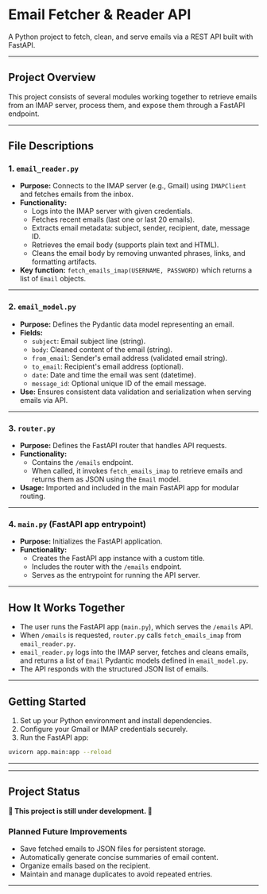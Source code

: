 # Email Fetcher & Reader API

A Python project to fetch, clean, and serve emails via a REST API built with FastAPI.

---

## Project Overview

This project consists of several modules working together to retrieve emails from an IMAP server, process them, and expose them through a FastAPI endpoint.

---

## File Descriptions

### 1. `email_reader.py`

- **Purpose:** Connects to the IMAP server (e.g., Gmail) using `IMAPClient` and fetches emails from the inbox.
- **Functionality:**
  - Logs into the IMAP server with given credentials.
  - Fetches recent emails (last one or last 20 emails).
  - Extracts email metadata: subject, sender, recipient, date, message ID.
  - Retrieves the email body (supports plain text and HTML).
  - Cleans the email body by removing unwanted phrases, links, and formatting artifacts.
- **Key function:** `fetch_emails_imap(USERNAME, PASSWORD)` which returns a list of `Email` objects.

---

### 2. `email_model.py`

- **Purpose:** Defines the Pydantic data model representing an email.
- **Fields:**
  - `subject`: Email subject line (string).
  - `body`: Cleaned content of the email (string).
  - `from_email`: Sender's email address (validated email string).
  - `to_email`: Recipient's email address (optional).
  - `date`: Date and time the email was sent (datetime).
  - `message_id`: Optional unique ID of the email message.
- **Use:** Ensures consistent data validation and serialization when serving emails via API.

---

### 3. `router.py`

- **Purpose:** Defines the FastAPI router that handles API requests.
- **Functionality:**
  - Contains the `/emails` endpoint.
  - When called, it invokes `fetch_emails_imap` to retrieve emails and returns them as JSON using the `Email` model.
- **Usage:** Imported and included in the main FastAPI app for modular routing.

---

### 4. `main.py` (FastAPI app entrypoint)

- **Purpose:** Initializes the FastAPI application.
- **Functionality:**
  - Creates the FastAPI app instance with a custom title.
  - Includes the router with the `/emails` endpoint.
  - Serves as the entrypoint for running the API server.

---

## How It Works Together

- The user runs the FastAPI app (`main.py`), which serves the `/emails` API.
- When `/emails` is requested, `router.py` calls `fetch_emails_imap` from `email_reader.py`.
- `email_reader.py` logs into the IMAP server, fetches and cleans emails, and returns a list of `Email` Pydantic models defined in `email_model.py`.
- The API responds with the structured JSON list of emails.
---

## Getting Started

1. Set up your Python environment and install dependencies.
2. Configure your Gmail or IMAP credentials securely.
3. Run the FastAPI app:

```bash
uvicorn app.main:app --reload
```
---

---

## Project Status

**🚧 This project is still under development. 🚧**

### Planned Future Improvements

* Save fetched emails to JSON files for persistent storage.
* Automatically generate concise summaries of email content.
* Organize emails based on the recipient.
* Maintain and manage duplicates to avoid repeated entries.

---

